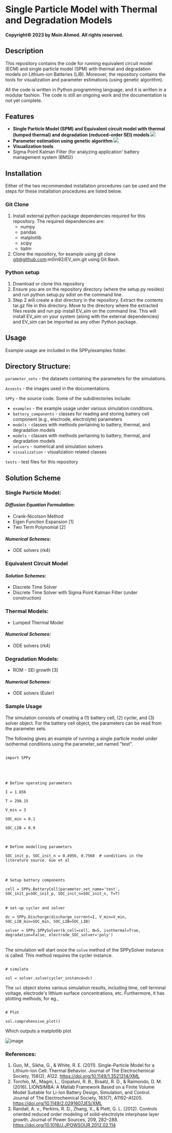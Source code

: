 # Single Particle Model with Thermal and Degradation Models
#### Copyright© 2023 by Moin Ahmed. All rights reserved.

## Description

<p>
This repository contains the code for running equivalent circuit model (ECM) and single particle model (SPM) with thermal and degradation models on 
Lithium-ion Batteries (LIB). Moreover, the repository contains the tools for visualization and 
parameter estimations (using genetic algorithm).
</p>
<p>
All the code is written in Python programming language, and it is written in a modular fashion. The code is
still an ongoing work and the documentation is not yet complete.
</p>

## Features

- <b>Single Particle Model (SPM) and Equivalent circuit model with thermal (lumped thermal) and degradation (reduced-order SEI) models
![](Assests/SPPy.png)
- Parameter estimation using genetic algorithm
![](Assests/GA.png)
- Visualization tools</b>
- Sigma Point Kalman Filter (for analyzing application' battery management system (BMS)) </b>

## Installation

Either of the two recommended installation procedures can be used and the steps for these 
installation procedures are listed below.

### Git Clone

1. Install external python package dependencies required for this repository. The required dependencies are:
   - numpy
   - pandas
   - matplotlib
   - scipy
   - tqdm
2. Clone the repository, for example using git clone git@github.com:m0in92/EV_sim.git using Git Bash.

### Python setup
1. Download or clone this repository 
2. Ensure you are on the repository directory (where the setup.py resides) and run python setup.py sdist on the command line.
3. Step 2 will create a dist directory in the repository. Extract the contents tar.gz file in this directory. Move to 
the directory where the extracted files reside and run pip install EV_sim on the command line. This will install EV_sim
on your system (along with the external dependencies) and EV_sim can be imported as any other Python package.

## Usage

Example usage are included in the SPPy/examples folder.

## Directory Structure:

```parameter_sets``` - the datasets containing the parameters for the simulations.

```Assests``` - the images used in the documentations.

```SPPy``` - the source code. Some of the subdirectories include:
- ```examples``` - the example usage under various simulation conditions.
- ```battery_components``` - classes for reading and storing battery cell component (e.g., electrode, electrolyte) parameters 
- ```models``` - classes with methods pertaining to battery, thermal, and degradation models
- ```models``` - classes with methods pertaining to battery, thermal, and degradation models
- ```solvers``` - numerical and simulation solvers
- ```visualization``` - visualization related classes

```tests``` - test files for this repository


## Solution Scheme
### Single Particle Model:
#### _Diffusion Equation Formulation:_
- Crank-Nicolson Method
- Eigen Function Expansion [1]
- Two Term Polynomial [2]
#### _Numerical Schemes:_
- ODE solvers (rk4)
### Equivalent Circuit Model
#### _Solution Schemes:_
- Discrete Time Solver
- Discrete Time Solver with Sigma Point Kalman Filter (under construction)
### Thermal Models:
- Lumped Thermal Model
#### _Numerical Schemes:_
- ODE solvers (rk4)
### Degradation Models:
- ROM - SEI growth [3]
#### _Numerical Schemes:_
- ODE solvers (Euler)

### Sample Usage
The simulation consists of creating a (1) battery cell, (2) cycler, and (3) solver object. For the battery cell object, the parameters can be read from the parameter sets.

The following gives an example of running a single particle model under isothermal conditions using the parameter_set named "test".

<code>
import SPPy
</code></br></br></br>

<code>
# Define operating parameters </br>
I = 1.656 </br>
T = 298.15 </br>
V_min = 3 </br>
SOC_min = 0.1 </br>
SOC_LIB = 0.9 </br>
</code></br>

<code>
# Define modelling parameters </br>
SOC_init_p, SOC_init_n = 0.4956, 0.7568  # conditions in the literature source. Guo et al 
</code></br></br>

<code>
# Setup battery components </br>
cell = SPPy.BatteryCell(parameter_set_name='test', SOC_init_p=SOC_init_p, SOC_init_n=SOC_init_n, T=T)
</code></br>

<code>
# set-up cycler and solver </br>
dc = SPPy.Discharge(discharge_current=I, V_min=V_min, SOC_LIB_min=SOC_min, SOC_LIB=SOC_LIB) </br>
solver = SPPy.SPPySolver(b_cell=cell, N=5, isothermal=True, degradation=False, electrode_SOC_solver='poly')
</code></br>

The simulation will start once the <code>solve</code> method of the SPPySolver instance is called. This method requires the cycler instance.

<code>
# simulate </br>
sol = solver.solve(cycler_instance=dc)
</code>

The <code>sol</code> object stores various simulation results, including time, cell terminal voltage, electrode's lithium surface concentrations, etc.
Furthermore, it has plotting methods, for eg.,

<code>
# Plot </br>
sol.comprehensive_plot()
</code>

Which outputs a matplotlib plot

![image](Assests/simulation_example_discharge_isothermal_noSEI.png)

### References:
1. Guo, M., Sikha, G., & White, R. E. (2011). Single-Particle Model for a Lithium-Ion Cell: Thermal Behavior. Journal of The Electrochemical Society, 158(2), A122. https://doi.org/10.1149/1.3521314/XML
2. Torchio, M., Magni, L., Gopaluni, R. B., Braatz, R. D., & Raimondo, D. M. (2016).
    LIONSIMBA: A Matlab Framework Based on a Finite Volume Model Suitable for Li-Ion Battery Design, Simulation,
    and Control.
    Journal of The Electrochemical Society, 163(7), A1192–A1205.
    https://doi.org/10.1149/2.0291607JES/XML
3. Randall, A. v., Perkins, R. D., Zhang, X., & Plett, G. L. (2012). Controls oriented reduced order modeling of solid-electrolyte interphase layer growth. Journal of Power Sources, 209, 282–288. https://doi.org/10.1016/J.JPOWSOUR.2012.02.114
